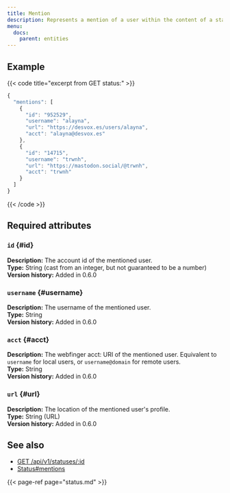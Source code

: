 ```yaml
---
title: Mention
description: Represents a mention of a user within the content of a status.
menu:
  docs:
    parent: entities
---
```


## Example

{{< code title="excerpt from GET status:" >}}
```javascript
{
  "mentions": [
    {
      "id": "952529",
      "username": "alayna",
      "url": "https://desvox.es/users/alayna",
      "acct": "alayna@desvox.es"
    },
    {
      "id": "14715",
      "username": "trwnh",
      "url": "https://mastodon.social/@trwnh",
      "acct": "trwnh"
    }
  ]
}
```
{{< /code >}}

## Required attributes

### `id` {#id}

**Description:** The account id of the mentioned user.\
**Type:** String \(cast from an integer, but not guaranteed to be a number\)\
**Version history:** Added in 0.6.0

### `username` {#username}

**Description:** The username of the mentioned user.\
**Type:** String\
**Version history:** Added in 0.6.0

### `acct` {#acct}

**Description:** The webfinger acct: URI of the mentioned user. Equivalent to `username` for local users, or `username@domain` for remote users.\
**Type:** String\
**Version history:** Added in 0.6.0

### `url` {#url}

**Description:** The location of the mentioned user's profile.\
**Type:** String \(URL\)\
**Version history:** Added in 0.6.0

## See also

* [GET /api/v1/statuses/:id](../methods/statuses/#view-specific-status)
* [Status\#mentions](status.md#mentions)

{{< page-ref page="status.md" >}}



